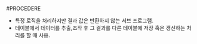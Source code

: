 
#PROCEDERE

- 특정 로직을 처리하지만 결과 값은 반환하지 않는 서브 프로그램. 
- 테이블에서 데이터를 추출,조작 후 그 결과를 다른 테이블에 저장 혹은 갱신하는 처리를 할 때 사용. 


